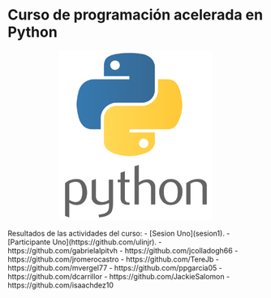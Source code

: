 # Curso de programación acelerada en Python

<p align="center">
<img src="logopython.png" width="300">
</p>
Resultados de las actividades del curso:
- [Sesion Uno](sesion1).
- [Participante Uno](https://github.com/ulinjr).
- https://github.com/gabrielalpitvh
- https://github.com/jcolladogh66
- https://github.com/jromerocastro
- https://github.com/TereJb
- https://github.com/mvergel77
- https://github.com/ppgarcia05
- https://github.com/dcarrillor
- https://github.com/JackieSalomon
- https://github.com/isaachdez10
